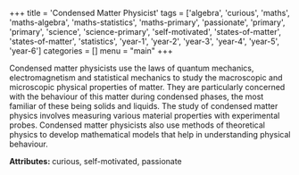 +++
title = 'Condensed Matter Physicist'
tags = ['algebra', 'curious', 'maths', 'maths-algebra', 'maths-statistics', 'maths-primary', 'passionate', 'primary', 'primary', 'science', 'science-primary', 'self-motivated', 'states-of-matter', 'states-of-matter', 'statistics', 'year-1', 'year-2', 'year-3', 'year-4', 'year-5', 'year-6']
categories = []
menu = "main"
+++

Condensed matter physicists use the laws of quantum mechanics, electromagnetism and statistical mechanics to study the macroscopic and microscopic physical properties of matter. They are particularly concerned with the behaviour of this matter during condensed phases, the most familiar of these being solids and liquids. The study of condensed matter physics involves measuring various material properties with experimental probes. Condensed matter physicists also use methods of theoretical physics to develop mathematical models that help in understanding physical behaviour.

<strong>Attributes: </strong>curious, self-motivated, passionate
